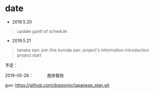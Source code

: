 # date

- 2019.5.20
>  update gantt of schedule

- 2019.5.21
> tanaka san: join this
> kuroda san: project's information introduction
> project:start

予定：

2019-05-28：
　　　進捗報告

guo:
https://github.com/dragonjor/japanese_plan.git
